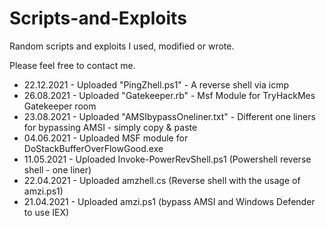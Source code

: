 # Scripts-and-Exploits
Random scripts and exploits I used, modified or wrote.

Please feel free to contact me.

* 22.12.2021 - Uploaded "PingZhell.ps1" - A reverse shell via icmp
* 26.08.2021 - Uploaded "Gatekeeper.rb" - Msf Module for TryHackMes Gatekeeper room
* 23.08.2021 - Uploaded "AMSIbypassOneliner.txt" - Different one liners for bypassing AMSI - simply copy & paste
* 04.06.2021 - Uploaded MSF module for DoStackBufferOverFlowGood.exe
* 11.05.2021 - Uploaded Invoke-PowerRevShell.ps1 (Powershell reverse shell - one liner)
* 22.04.2021 - Uploaded amzhell.cs (Reverse shell with the usage of amzi.ps1)
* 21.04.2021 - Uploaded amzi.ps1 (bypass AMSI and Windows Defender to use IEX)
